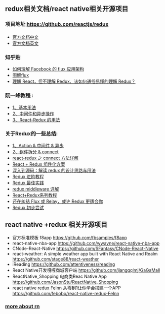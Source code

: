 ## redux相关文档/react native相关开源项目 

### 项目地址 <https://github.com/reactjs/redux>

#### 
- [官方文档中文](http://cn.redux.js.org) 
- [官方文档英文](http://redux.js.org/)

### 知乎贴 
- [如何理解 Facebook 的 flux 应用架构](https://www.zhihu.com/question/33864532)  
- [图解flux](https://zhuanlan.zhihu.com/p/20263396)
- [理解 React，但不理解 Redux，该如何通俗易懂的理解 Redux？](https://www.zhihu.com/question/41312576)

### 阮一峰教程 : 
- [1、基本用法](http://www.ruanyifeng.com/blog/2016/09/redux_tutorial_part_one_basic_usages.html) 
- [2、中间件和异步操作](http://www.ruanyifeng.com/blog/2016/09/redux_tutorial_part_two_async_operations.html) 
- [3、React-Redux 的用法](http://www.ruanyifeng.com/blog/2016/09/redux_tutorial_part_three_react-redux.html)

### 关于Redux的一些总结: 
- [1、Action & 中间件 & 异步](https://github.com/dwqs/blog/issues/35) 
- [2、组件拆分 & connect](https://github.com/dwqs/blog/issues/38)
- [react-redux 之 connect 方法详解](http://taobaofed.org/blog/2016/08/18/react-redux-connect/)
- [React + Redux 组件化方案](http://imweb.io/topic/57c531bc6227a4f55a8872c2)
- [深入到源码：解读 redux 的设计思路与用法 ](http://div.io/topic/1309)
- [Redux 进阶教程](https://github.com/kenberkeley/redux-simple-tutorial/blob/master/redux-advanced-tutorial.md)
- [Redux 最佳实践](https://blog.maxleap.cn/archives/930)
- [redux middleware 详解](https://zhuanlan.zhihu.com/p/20597452)
- [React+Redux系列教程](https://github.com/lewis617/react-redux-tutorial)
- [还在纠结 Flux 或 Relay，或许 Redux 更适合你](https://ruby-china.org/topics/26944)
- [Redux 初步尝试](https://segmentfault.com/a/1190000003482243?utm_source=Weibo&utm_medium=shareLink&utm_campaign=socialShare)

## react native +redux 相关开源项目
- 官方标准模板 f8app <https://github.com/fbsamples/f8app>
- react-native-nba-app <https://github.com/wwayne/react-native-nba-app>
- CNode-React-Native <https://github.com/SFantasy/CNode-React-Native>
- react-weather: A simple weather app built with React Native and Realm <https://github.com/stage88/react-weather>
- iReading <https://github.com/attentiveness/reading>
- React Native开发嘎嘎商城客户端 <https://github.com/jiangqqlmj/GaGaMall>
- ReactNative_Shopping 电商类Reac Native App <https://github.com/JasonStu/ReactNative_Shopping>
- react native redux FeInn 从零到1让你学会搭建一个APP <https://github.com/febobo/react-native-redux-FeInn>



 ### [more about rn](https://github.com/reactnativecn/react-native-guide) 
